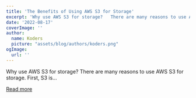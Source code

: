 ```yaml
---
title: 'The Benefits of Using AWS S3 for Storage'
excerpt: 'Why use AWS S3 for storage?   There are many reasons to use AWS S3 for storage. First, S3 is...'
date: '2022-08-17'
coverImage: ''
author:
  name: Koders
  picture: "assets/blog/authors/koders.png"
ogImage:
  url: ''
---
```


Why use AWS S3 for storage?   There are many reasons to use AWS S3 for storage. First, S3 is...

[Read more](https://dev.to/blst-security/the-benefits-of-using-aws-s3-for-storage-ig8)
